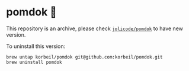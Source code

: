 # pomdok 🍏

This repository is an archive, please check [`jolicode/pomdok`](https://github.com/Korbeil/pomdok) to have new version.

To uninstall this version:
```
brew untap korbeil/pomdok git@github.com:korbeil/pomdok.git
brew uninstall pomdok
```
